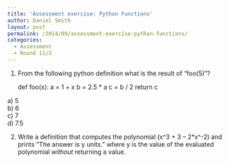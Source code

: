 ```yaml
---
title: 'Assessment exercise: Python Functions'
author: Daniel Smith
layout: post
permalink: /2014/09/assessment-exercise-python-functions/
categories:
  - Assessment
  - Round 11/3
---
```

1) From the following python definition what is the result of &#8220;foo(5)&#8221;?

     def foo(x):
         a = 1 + x
         b = 2.5 * a
         c = b / 2
         return c
    

a) 5  
b) 6  
c) 7  
d) 7.5

2) Write a definition that computes the polynomial (x^3 + 3 &#8211; 2*x^-2) and prints &#8220;The answer is y units.&#8221; where y is the value of the evaluated polynomial *without* returning a value.
